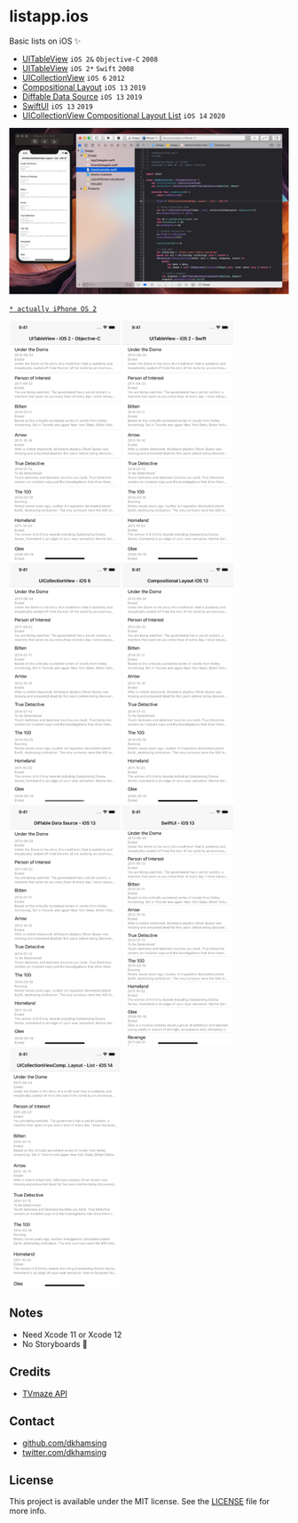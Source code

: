 # listapp.ios

Basic lists on iOS :sparkles:

- [UITableView](0-uitableview-objectivec/) `iOS 2&` `Objective-C` `2008`
- [UITableView](1-uitableview/) `iOS 2*` `Swift` `2008`
- [UICollectionView](2-uicollectionview/) `iOS 6` `2012`
- [Compositional Layout](3-compositional-layout/) `iOS 13` `2019`
- [Diffable Data Source](4-diffable-data-source/) `iOS 13` `2019`
- [SwiftUI](5-swiftui/) `iOS 13` `2019`
- [UICollectionView Compositional Layout List](6-uicollectionview-compositional-layout-list) `iOS 14` `2020`

<img src=images/1.png width=600>

[`* actually iPhone OS 2`](https://en.wikipedia.org/wiki/IPhone_OS_2)

<img src=images/ios2-objectivec.png width=200> <img src=images/ios2-swift.png width=200> <img src=images/ios6.png width=200> <img src=images/ios13-a.png width=200> <img src=images/ios13-b.png width=200> <img src=images/ios13-c.png width=200> <img src=images/ios14.png width=200>

## Notes

- Need Xcode 11 or Xcode 12
- No Storyboards :no_good:

## Credits

- [TVmaze API](http://www.tvmaze.com/api)

## Contact

- [github.com/dkhamsing](https://github.com/dkhamsing)
- [twitter.com/dkhamsing](https://twitter.com/dkhamsing)

## License

This project is available under the MIT license. See the [LICENSE](LICENSE) file for more info.
